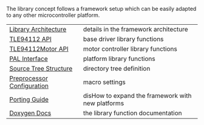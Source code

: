 The library concept follows a framework setup which can be easily adapted to any other microcontroller platform. 

<table>
    <tr>
        <td><a href="Library-Architecture">Library Architecture</a></td>
        <td>details in the framework architecture</td>
    </tr>
    <tr>
        <td><a href="TLE94112-API">TLE94112 API</a></td>
        <td>base driver library functions</td>
    </tr>
    <tr>
        <td><a href="TLE94112Motor-API">TLE94112Motor API</a></td>
        <td>motor controller library functions</td>
    </tr>
    <tr>
        <td><a href="PAL-Interface">PAL Interface</a></td>
        <td>platform library functions</td>
    </tr>
    <tr>
        <td><a href="Source-Tree-Structure">Source Tree Structure</a></td>
        <td>directory tree definition</td>
    </tr>
    <tr>
        <td><a href="Preprocessor-Configuration">Preprocessor Configuration</a></td>
        <td>macro settings</td>
    </tr>
    <tr>
        <td><a href="Porting-Guide">Porting Guide</a></td>
        <td>disHow to expand the framework with new platforms</td>
    </tr>
    <tr>
        <td><a href="Doxygen-Docs">Doxygen Docs</a></td>
        <td>the library function documentation</td>
    </tr>
</table>
